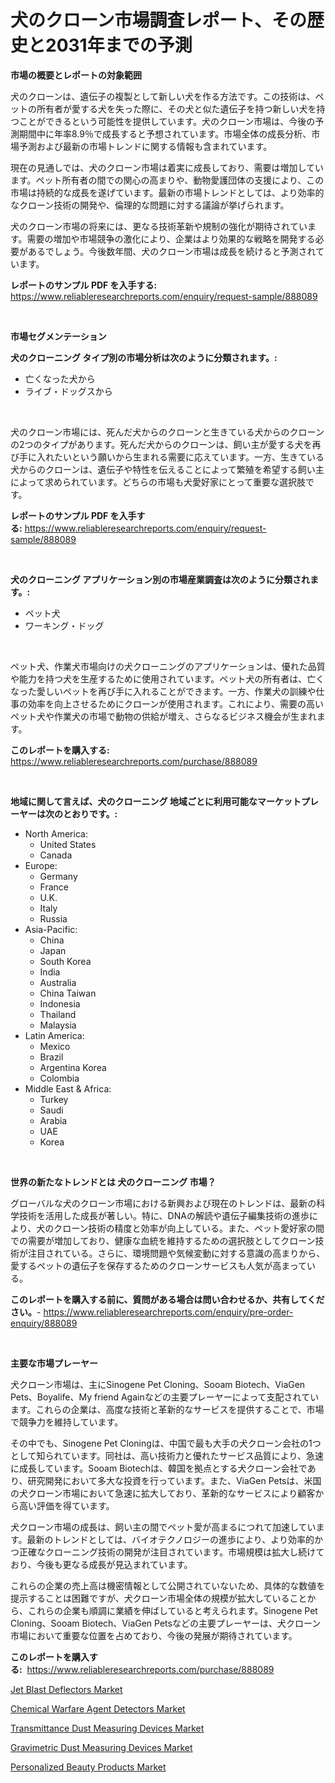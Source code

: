 <p><h1>犬のクローン市場調査レポート、その歴史と2031年までの予測</h1></p><p><strong>市場の概要とレポートの対象範囲</strong></p>
<p><p>犬のクローンは、遺伝子の複製として新しい犬を作る方法です。この技術は、ペットの所有者が愛する犬を失った際に、その犬と似た遺伝子を持つ新しい犬を持つことができるという可能性を提供しています。犬のクローン市場は、今後の予測期間中に年率8.9％で成長すると予想されています。市場全体の成長分析、市場予測および最新の市場トレンドに関する情報も含まれています。</p><p>現在の見通しでは、犬のクローン市場は着実に成長しており、需要は増加しています。ペット所有者の間での関心の高まりや、動物愛護団体の支援により、この市場は持続的な成長を遂げています。最新の市場トレンドとしては、より効率的なクローン技術の開発や、倫理的な問題に対する議論が挙げられます。</p><p>犬のクローン市場の将来には、更なる技術革新や規制の強化が期待されています。需要の増加や市場競争の激化により、企業はより効果的な戦略を開発する必要があるでしょう。今後数年間、犬のクローン市場は成長を続けると予測されています。</p></p>
<p><strong>レポートのサンプル PDF を入手する:</strong> <a href="https://www.reliableresearchreports.com/enquiry/request-sample/888089">https://www.reliableresearchreports.com/enquiry/request-sample/888089</a></p>
<p>&nbsp;</p>
<p><strong>市場セグメンテーション</strong></p>
<p><strong>犬のクローニング タイプ別の市場分析は次のように分類されます。:</strong></p>
<p><ul><li>亡くなった犬から</li><li>ライブ・ドッグスから</li></ul></p>
<p>&nbsp;</p>
<p><p>犬のクローン市場には、死んだ犬からのクローンと生きている犬からのクローンの2つのタイプがあります。死んだ犬からのクローンは、飼い主が愛する犬を再び手に入れたいという願いから生まれる需要に応えています。一方、生きている犬からのクローンは、遺伝子や特性を伝えることによって繁殖を希望する飼い主によって求められています。どちらの市場も犬愛好家にとって重要な選択肢です。</p></p>
<p><strong>レポートのサンプル PDF を入手する:</strong>&nbsp;<a href="https://www.reliableresearchreports.com/enquiry/request-sample/888089">https://www.reliableresearchreports.com/enquiry/request-sample/888089</a></p>
<p>&nbsp;</p>
<p><strong> 犬のクローニング アプリケーション別の市場産業調査は次のように分類されます。:</strong></p>
<p><ul><li>ペット犬</li><li>ワーキング・ドッグ</li></ul></p>
<p>&nbsp;</p>
<p><p>ペット犬、作業犬市場向けの犬クローニングのアプリケーションは、優れた品質や能力を持つ犬を生産するために使用されています。ペット犬の所有者は、亡くなった愛しいペットを再び手に入れることができます。一方、作業犬の訓練や仕事の効率を向上させるためにクローンが使用されます。これにより、需要の高いペット犬や作業犬の市場で動物の供給が増え、さらなるビジネス機会が生まれます。</p></p>
<p><strong>このレポートを購入する:</strong>&nbsp; <a href="https://www.reliableresearchreports.com/purchase/888089">https://www.reliableresearchreports.com/purchase/888089</a></p>
<p>&nbsp;</p>
<p><strong>地域に関して言えば、犬のクローニング 地域ごとに利用可能なマーケットプレーヤーは次のとおりです。:</strong></p>
<p><ul>
    <li>
        North America:
        <ul>
            <li>United States</li>
            <li>Canada</li>
        </ul>
    </li>
    <li>
        Europe:
        <ul>
            <li>Germany</li>
            <li>France</li>
            <li>U.K.</li>
            <li>Italy</li>
            <li>Russia</li>
        </ul>
    </li>
    <li>
        Asia-Pacific:
        <ul>
            <li>China</li>
            <li>Japan</li>
            <li>South Korea</li>
            <li>India</li>
            <li>Australia</li>
            <li>China Taiwan</li>
            <li>Indonesia</li>
            <li>Thailand</li>
            <li>Malaysia</li>
        </ul>
    </li>
    <li>
        Latin America:
        <ul>
            <li>Mexico</li>
            <li>Brazil</li>
            <li>Argentina Korea</li>
            <li>Colombia</li>
        </ul>
    </li>
    <li>
        Middle East & Africa:
        <ul>
            <li>Turkey</li>
            <li>Saudi</li>
            <li>Arabia</li>
            <li>UAE</li>
            <li>Korea</li>
        </ul>
    </li>
    </ul></p>
<p>&nbsp;</p>
<p><strong>世界の新たなトレンドとは 犬のクローニング 市場？</strong></p>
<p><p>グローバルな犬のクローン市場における新興および現在のトレンドは、最新の科学技術を活用した成長が著しい。特に、DNAの解読や遺伝子編集技術の進歩により、犬のクローン技術の精度と効率が向上している。また、ペット愛好家の間での需要が増加しており、健康な血統を維持するための選択肢としてクローン技術が注目されている。さらに、環境問題や気候変動に対する意識の高まりから、愛するペットの遺伝子を保存するためのクローンサービスも人気が高まっている。</p></p>
<p><strong>このレポートを購入する前に、質問がある場合は問い合わせるか、共有してください。</strong>- <a href="https://www.reliableresearchreports.com/enquiry/pre-order-enquiry/888089">https://www.reliableresearchreports.com/enquiry/pre-order-enquiry/888089</a></p>
<p>&nbsp;</p>
<p><strong>主要な市場プレーヤー</strong></p>
<p><p>犬クローン市場は、主にSinogene Pet Cloning、Sooam Biotech、ViaGen Pets、Boyalife、My friend Againなどの主要プレーヤーによって支配されています。これらの企業は、高度な技術と革新的なサービスを提供することで、市場で競争力を維持しています。</p><p>その中でも、Sinogene Pet Cloningは、中国で最も大手の犬クローン会社の1つとして知られています。同社は、高い技術力と優れたサービス品質により、急速に成長しています。Sooam Biotechは、韓国を拠点とする犬クローン会社であり、研究開発において多大な投資を行っています。また、ViaGen Petsは、米国の犬クローン市場において急速に拡大しており、革新的なサービスにより顧客から高い評価を得ています。</p><p>犬クローン市場の成長は、飼い主の間でペット愛が高まるにつれて加速しています。最新のトレンドとしては、バイオテクノロジーの進歩により、より効率的かつ正確なクローニング技術の開発が注目されています。市場規模は拡大し続けており、今後も更なる成長が見込まれています。</p><p>これらの企業の売上高は機密情報として公開されていないため、具体的な数値を提示することは困難ですが、犬クローン市場全体の規模が拡大していることから、これらの企業も順調に業績を伸ばしていると考えられます。Sinogene Pet Cloning、Sooam Biotech、ViaGen Petsなどの主要プレーヤーは、犬クローン市場において重要な位置を占めており、今後の発展が期待されています。</p></p>
<p><strong>このレポートを購入する:</strong>&nbsp;&nbsp;<a href="https://www.reliableresearchreports.com/purchase/888089">https://www.reliableresearchreports.com/purchase/888089</a></p>
<p><p><a href="https://view.publitas.com/reportprime-1/jet-blast-deflectors-market-analysis-examines-its-scope-on-growth-opportunities-and-forecasted-trends-spanning-from-2024-to-2031/">Jet Blast Deflectors Market</a></p><p><a href="https://flame-sidecar-702.notion.site/Chemical-Warfare-Agent-Detectors-Market-Research-Report-Unlocks-Analysis-on-the-Market-Financial-Sta-cd79e50a9baf43129cbb207acc2d98be">Chemical Warfare Agent Detectors Market</a></p><p><a href="https://pretty-mail-caf.notion.site/Transmittance-Dust-Measuring-Devices-Market-Provides-a-Comprehensive-Analysis-Including-a-Macro-Over-2d724eff37ab4d8ab1c030c39f580844">Transmittance Dust Measuring Devices Market</a></p><p><a href="https://full-wildebeest-80b.notion.site/Gravimetric-Dust-Measuring-Devices-Market-Challenges-Opportunities-and-Growth-Drivers-and-Major-M-29bf99607e404f078b8fa03210158bf0">Gravimetric Dust Measuring Devices Market</a></p><p><a href="https://view.publitas.com/reportprime-1/personalized-beauty-products-market-centers-on-aspects-such-as-market-growth-market-share-market-opportunity-and-projected-forecasts-spanning-from-2024-to-2031/">Personalized Beauty Products Market</a></p></p>